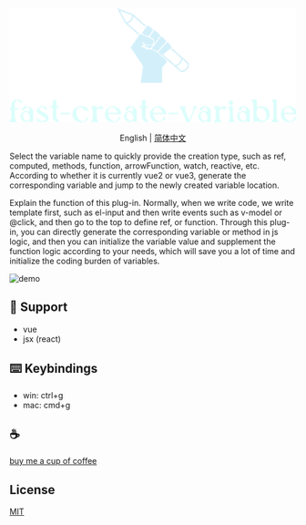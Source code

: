 <p align="center">
<img height="200" src="./assets/kv.png" alt="fast-create-variable">
</p>
<p align="center"> English | <a href="./README_zh.md">简体中文</a></p>

Select the variable name to quickly provide the creation type, such as ref, computed, methods, function, arrowFunction, watch, reactive, etc. According to whether it is currently vue2 or vue3, generate the corresponding variable and jump to the newly created variable location.

Explain the function of this plug-in. Normally, when we write code, we write template first, such as el-input and then write events such as v-model or @click, and then go to the top to define ref, or function. Through this plug-in, you can directly generate the corresponding variable or method in js logic, and then you can initialize the variable value and supplement the function logic according to your needs, which will save you a lot of time and initialize the coding burden of variables.

![demo](/assets/demo.gif)

## 🚀 Support
- vue
- jsx (react)

## ⌨️ Keybindings
- win: ctrl+g
- mac: cmd+g

## :coffee:

[buy me a cup of coffee](https://github.com/Simon-He95/sponsor)

## License

[MIT](./license)
